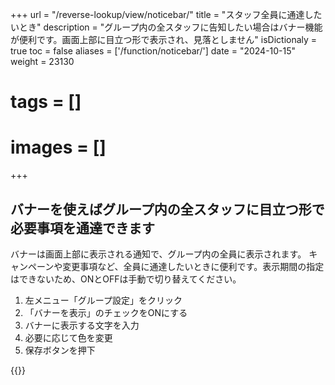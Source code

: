 +++
url = "/reverse-lookup/view/noticebar/"
title = "スタッフ全員に通達したいとき"
description = "グループ内の全スタッフに告知したい場合はバナー機能が便利です。画面上部に目立つ形で表示され、見落としません"
isDictionaly = true
toc = false
aliases = ['/function/noticebar/']
date = "2024-10-15"
weight = 23130
# tags = []
# images = []
+++

## バナーを使えばグループ内の全スタッフに目立つ形で必要事項を通達できます

バナーは画面上部に表示される通知で、グループ内の全員に表示されます。
キャンペーンや変更事項など、全員に通達したいときに便利です。表示期間の指定はできないため、ONとOFFは手動で切り替えてください。

1. 左メニュー「グループ設定」をクリック
2. 「バナーを表示」のチェックをONにする
3. バナーに表示する文字を入力
4. 必要に応じて色を変更
5. 保存ボタンを押下

{{<iTablet filename="banner" msg="バナーで全員に周知しよう" alice="pc">}}
